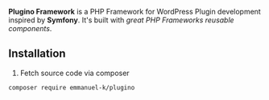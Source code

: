 **Plugino Framework** is a PHP Framework for WordPress Plugin development inspired by __Symfony__. It's built with *great PHP Frameworks reusable components*. 

Installation
------------
1. Fetch source code via composer
```
composer require emmanuel-k/plugino
```